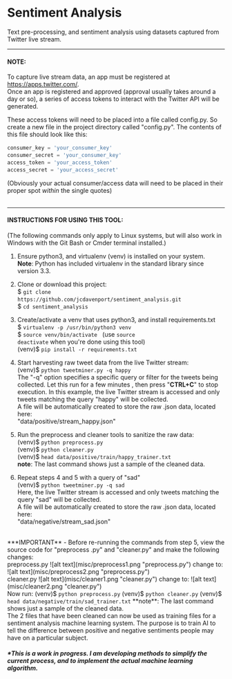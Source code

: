 # Sentiment Analysis
Text pre-processing, and sentiment analysis using datasets captured from Twitter live stream.

---

#### NOTE:  
To capture live stream data, an app must be registered at https://apps.twitter.com/.  
Once an app is registered and approved (approval usually takes around a day or so), a series of access tokens to
 interact with the Twitter API will be generated.  
 
 These access tokens will need to be placed into a file called config.py.  So create a new file in the project
  directory called "config.py".  The contents of this file should look like this:  
  ```python
consumer_key = 'your_consumer_key'
consumer_secret = 'your_consumer_key'
access_token = 'your_access_token'
access_secret = 'your_access_secret'
```
(Obviously your actual consumer/access data will need to be placed in their proper spot *within* the single quotes)  
<br>  

---  
#### INSTRUCTIONS FOR USING THIS TOOL:  
(The following commands only apply to Linux systems, but will also work in Windows with the Git Bash or Cmder terminal
 installed.)
 1. Ensure python3, and virtualenv (venv) is installed on your system.  
 **Note**: Python has included virtualenv in the standard library since version 3.3.  
 
 2. Clone or download this project:  
$ <code>git clone ht<k>tps</k>://github.com/jcdavenport/sentiment_analysis.git</code>   
$ <code>cd sentiment_analysis</code>
 
 3. Create/activate a venv that uses python3, and install requirements.txt  
 $ <code>virtualenv -p /usr/bin/python3 venv</code>  
 $ <code>source venv/bin/activate</code>&nbsp;&nbsp;&nbsp;(use <code>source deactivate</code> when you're done using this
  tool)  
 (venv)$ <code>pip install -r requirements.txt</code>  
 
 4. Start harvesting raw tweet data from the live Twitter stream:  
 (venv)$ <code>python tweetminer.py -q happy</code>  
 The "-q" option specifies a specific query or filter for the tweets being collected. Let this run for a few minutes
 , then press "**CTRL+C**" to stop execution.
 In this example, the live Twitter stream is accessed and only tweets matching the query "happy" will be collected.  
 A file will be automatically created to store the raw .json data, located here:  
 "data/positive/stream_happy.json"  
 
 5. Run the preprocess and cleaner tools to sanitize the raw data:  
 (venv)$ <code>python preprocess.py</code>  
 (venv)$ <code>python cleaner.py</code>  
 (venv)$ <code>head data/positive/train/happy_trainer.txt</code>  
 **note**:  The last command shows just a sample of the cleaned data.  
 
 6. Repeat steps 4 and 5 with a query of "sad"  
 (venv)$ <code>python tweetminer.py -q sad</code>  
 Here, the live Twitter stream is accessed and only tweets matching the query "sad" will be collected.  
 A file will be automatically created to store the raw .json data, located here:  
 "data/negative/stream_sad.json"  
 <br>  
 ***IMPORTANT** - Before re-running the commands from step 5, view the source code for "preprocess
 .py" and "cleaner.py" and make the following changes:  
 <br>  
 preprocess.py  
 ![alt text](misc/preprocess1.png "preprocess.py")   
 change to:  
 ![alt text](misc/preprocess2.png "preprocess.py")
 <br>  
 cleaner.py  
 ![alt text](misc/cleaner1.png "cleaner.py")   
 change to:  
 ![alt text](misc/cleaner2.png "cleaner.py")  
 <br>  
 Now run:  
 (venv)$ <code>python preprocess.py</code>  
 (venv)$ <code>python cleaner.py</code>  
 (venv)$ <code>head data/negative/train/sad_trainer.txt</code>  
 **note**:  The last command shows just a sample of the cleaned data.  
 <br>
 The 2 files that have been cleaned can now be used as training files for a sentiment analysis machine learning
  system.  The purpose is to train AI to tell the difference between positive and negative sentiments people may have
   on a particular subject.  
    
 <br>
   
##### *This is a work in progress.  I am developing methods to simplify the current process, and to implement the actual machine learning algorithm.
 
 
 
<br>